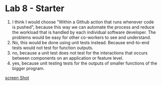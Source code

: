 # Lab 8 - Starter


1. I think I would choose "Within a Github action that runs whenever code is pushed", because this way we can automate the process and reduce the workload that is handled by each individual software developer. The problems would be easy for other co-workers to see and understand. 
2. No, this would be done using unit tests instead. Because end-to-end tests would not test for function outputs.
3. no, because a unit test does not test for the interactions that occurs between components on an application or feature level.
4. yes, because unit testing tests for the outputs of smaller functions of the bigger program.

[screen Shot](screenshot.png)
